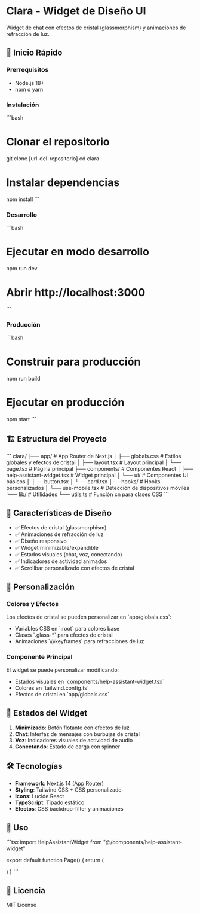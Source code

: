 # Clara - Widget de Diseño UI

Widget de chat con efectos de cristal (glassmorphism) y animaciones de refracción de luz.

## 🚀 Inicio Rápido

### Prerrequisitos
- Node.js 18+ 
- npm o yarn

### Instalación

\`\`\`bash
# Clonar el repositorio
git clone [url-del-repositorio]
cd clara

# Instalar dependencias
npm install
\`\`\`

### Desarrollo

\`\`\`bash
# Ejecutar en modo desarrollo
npm run dev

# Abrir http://localhost:3000
\`\`\`

### Producción

\`\`\`bash
# Construir para producción
npm run build

# Ejecutar en producción
npm start
\`\`\`

## 🏗️ Estructura del Proyecto

\`\`\`
clara/
├── app/                    # App Router de Next.js
│   ├── globals.css        # Estilos globales y efectos de cristal
│   ├── layout.tsx         # Layout principal
│   └── page.tsx           # Página principal
├── components/            # Componentes React
│   ├── help-assistant-widget.tsx  # Widget principal
│   └── ui/                # Componentes UI básicos
│       ├── button.tsx
│       └── card.tsx
├── hooks/                 # Hooks personalizados
│   └── use-mobile.tsx     # Detección de dispositivos móviles
└── lib/                   # Utilidades
    └── utils.ts           # Función cn para clases CSS
\`\`\`

## 🎯 Características de Diseño

- ✅ Efectos de cristal (glassmorphism)
- ✅ Animaciones de refracción de luz
- ✅ Diseño responsivo
- ✅ Widget minimizable/expandible
- ✅ Estados visuales (chat, voz, conectando)
- ✅ Indicadores de actividad animados
- ✅ Scrollbar personalizado con efectos de cristal

## 🎨 Personalización

### Colores y Efectos

Los efectos de cristal se pueden personalizar en \`app/globals.css\`:

- Variables CSS en \`:root\` para colores base
- Clases \`.glass-*\` para efectos de cristal
- Animaciones \`@keyframes\` para refracciones de luz

### Componente Principal

El widget se puede personalizar modificando:
- Estados visuales en \`components/help-assistant-widget.tsx\`
- Colores en \`tailwind.config.ts\`
- Efectos de cristal en \`app/globals.css\`

## 📱 Estados del Widget

1. **Minimizado**: Botón flotante con efectos de luz
2. **Chat**: Interfaz de mensajes con burbujas de cristal
3. **Voz**: Indicadores visuales de actividad de audio
4. **Conectando**: Estado de carga con spinner

## 🛠️ Tecnologías

- **Framework**: Next.js 14 (App Router)
- **Styling**: Tailwind CSS + CSS personalizado
- **Icons**: Lucide React
- **TypeScript**: Tipado estático
- **Efectos**: CSS backdrop-filter y animaciones

## 📄 Uso

\`\`\`tsx
import HelpAssistantWidget from "@/components/help-assistant-widget"

export default function Page() {
  return (
    <div className="min-h-screen p-4 bg-gradient-to-br from-blue-50 via-indigo-50 to-purple-50">
      <HelpAssistantWidget />
    </div>
  )
}
\`\`\`

## 📄 Licencia

MIT License
